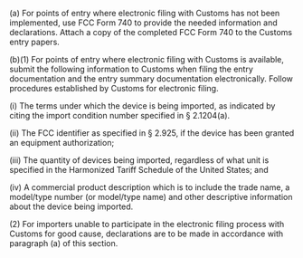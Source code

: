 (a) For points of entry where electronic filing with Customs has not been implemented, use FCC Form 740 to provide the needed information and declarations. Attach a copy of the completed FCC Form 740 to the Customs entry papers.

(b)(1) For points of entry where electronic filing with Customs is available, submit the following information to Customs when filing the entry documentation and the entry summary documentation electronically. Follow procedures established by Customs for electronic filing.

(i) The terms under which the device is being imported, as indicated by citing the import condition number specified in § 2.1204(a).

(ii) The FCC identifier as specified in § 2.925, if the device has been granted an equipment authorization;

(iii) The quantity of devices being imported, regardless of what unit is specified in the Harmonized Tariff Schedule of the United States; and

(iv) A commercial product description which is to include the trade name, a model/type number (or model/type name) and other descriptive information about the device being imported.

(2) For importers unable to participate in the electronic filing process with Customs for good cause, declarations are to be made in accordance with paragraph (a) of this section.

